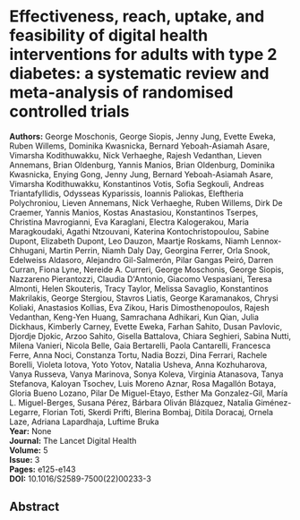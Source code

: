 # Effectiveness, reach, uptake, and feasibility of digital health interventions for adults with type 2 diabetes: a systematic review and meta-analysis of randomised controlled trials

**Authors:** George Moschonis, George Siopis, Jenny Jung, Evette Eweka, Ruben Willems, Dominika Kwasnicka, Bernard Yeboah-Asiamah Asare, Vimarsha Kodithuwakku, Nick Verhaeghe, Rajesh Vedanthan, Lieven Annemans, Brian Oldenburg, Yannis Manios, Brian Oldenburg, Dominika Kwasnicka, Enying Gong, Jenny Jung, Bernard Yeboah-Asiamah Asare, Vimarsha Kodithuwakku, Konstantinos Votis, Sofia Segkouli, Andreas Triantafyllidis, Odysseas Kyparissis, Ioannis Paliokas, Eleftheria Polychroniou, Lieven Annemans, Nick Verhaeghe, Ruben Willems, Dirk De Craemer, Yannis Manios, Kostas Anastasiou, Konstantinos Tserpes, Christina Mavrogianni, Eva Karaglani, Electra Kalogerakou, Maria Maragkoudaki, Agathi Ntzouvani, Katerina Kontochristopoulou, Sabine Dupont, Elizabeth Dupont, Leo Dauzon, Maartje Roskams, Niamh Lennox-Chhugani, Martin Perrin, Niamh Daly Day, Georgina Ferrer, Orla Snook, Edelweiss Aldasoro, Alejandro Gil-Salmerón, Pilar Gangas Peiró, Darren Curran, Fiona Lyne, Nereide A. Curreri, George Moschonis, George Siopis, Nazzareno Pierantozzi, Claudia D'Antonio, Giacomo Vespasiani, Teresa Almonti, Helen Skouteris, Tracy Taylor, Melissa Savaglio, Konstantinos Makrilakis, George Stergiou, Stavros Liatis, George Karamanakos, Chrysi Koliaki, Anastasios Kollias, Eva Zikou, Haris Dimosthenopoulos, Rajesh Vedanthan, Keng-Yen Huang, Samrachana Adhikari, Kun Qian, Julia Dickhaus, Kimberly Carney, Evette Eweka, Farhan Sahito, Dusan Pavlovic, Djordje Djokic, Arzoo Sahito, Gisella Battalova, Chiara Seghieri, Sabina Nutti, Milena Vanieri, Nicola Belle, Gaia Bertarelli, Paola Cantarelli, Francesca Ferre, Anna Noci, Constanza Tortu, Nadia Bozzi, Dina Ferrari, Rachele Borelli, Violeta Iotova, Yoto Yotov, Natalia Usheva, Anna Kozhuharova, Vanya Russeva, Vanya Marinova, Sonya Koleva, Virginia Atanasova, Tanya Stefanova, Kaloyan Tsochev, Luis Moreno Aznar, Rosa Magallón Botaya, Gloria Bueno Lozano, Pilar De Miguel-Etayo, Esther Ma Gonzalez-Gil, María L. Miguel-Berges, Susana Pérez, Bárbara Oliván Blázquez, Natalia Giménez-Legarre, Florian Toti, Skerdi Prifti, Blerina Bombaj, Ditila Doracaj, Ornela Laze, Adriana Lapardhaja, Luftime Bruka  
**Year:** None  
**Journal:** The Lancet Digital Health  
**Volume:** 5  
**Issue:** 3  
**Pages:** e125-e143  
**DOI:** 10.1016/S2589-7500(22)00233-3  

## Abstract


